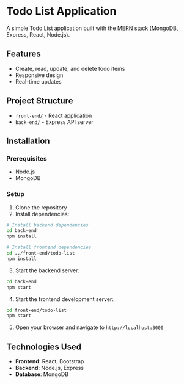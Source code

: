 # Todo List Application

A simple Todo List application built with the MERN stack (MongoDB, Express, React, Node.js).

## Features

- Create, read, update, and delete todo items
- Responsive design
- Real-time updates

## Project Structure

- `front-end/` - React application
- `back-end/` - Express API server

## Installation

### Prerequisites

- Node.js
- MongoDB

### Setup

1. Clone the repository
2. Install dependencies:

```bash
# Install backend dependencies
cd back-end
npm install

# Install frontend dependencies
cd ../front-end/todo-list
npm install
```

3. Start the backend server:

```bash
cd back-end
npm start
```

4. Start the frontend development server:

```bash
cd front-end/todo-list
npm start
```

5. Open your browser and navigate to `http://localhost:3000`

## Technologies Used

- **Frontend**: React, Bootstrap
- **Backend**: Node.js, Express
- **Database**: MongoDB